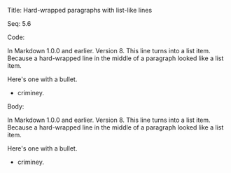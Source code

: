 Title:  Hard-wrapped paragraphs with list-like lines

Seq:    5.6

Code:

In Markdown 1.0.0 and earlier. Version
8. This line turns into a list item.
Because a hard-wrapped line in the
middle of a paragraph looked like a
list item.

Here's one with a bullet.
* criminey.


Body:

In Markdown 1.0.0 and earlier. Version
8. This line turns into a list item.
Because a hard-wrapped line in the
middle of a paragraph looked like a
list item.

Here's one with a bullet.
* criminey.
